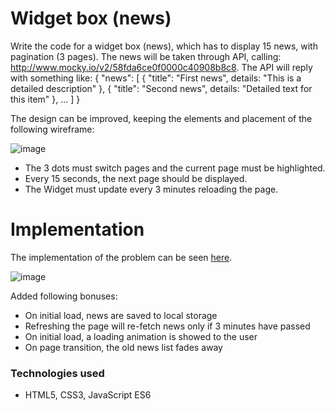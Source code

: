 # Widget box (news)

Write the code for a widget box (news), which has to display 15 news, with pagination (3 pages). The news will be taken through API, calling: http://www.mocky.io/v2/58fda6ce0f0000c40908b8c8. 
The API will reply with something like: 
{
    "news": [
        { "title": "First news", details: "This is a detailed description" },
        { "title": "Second news", details: "Detailed text for this item" },
        ...
    ]
}

The design can be improved, keeping the elements and placement of the following wireframe:

![image](https://user-images.githubusercontent.com/42377363/166248268-1eabd0e6-29fd-4646-8e21-b91e9ea76b5a.png)

- The 3 dots must switch pages and the current page must be highlighted.
- Every 15 seconds, the next page should be displayed.
- The Widget must update every 3 minutes reloading the page.

# Implementation

The implementation of the problem can be seen [here](https://justicebringer.github.io/Widget-box-news/).

![image](https://user-images.githubusercontent.com/42377363/166306646-63bdb322-12d6-4ff1-aa8c-f68569793d85.png)

Added following bonuses:

- On initial load, news are saved to local storage
- Refreshing the page will re-fetch news only if 3 minutes have passed
- On initial load, a loading animation is showed to the user
- On page transition, the old news list fades away

### Technologies used

- HTML5, CSS3, JavaScript ES6
